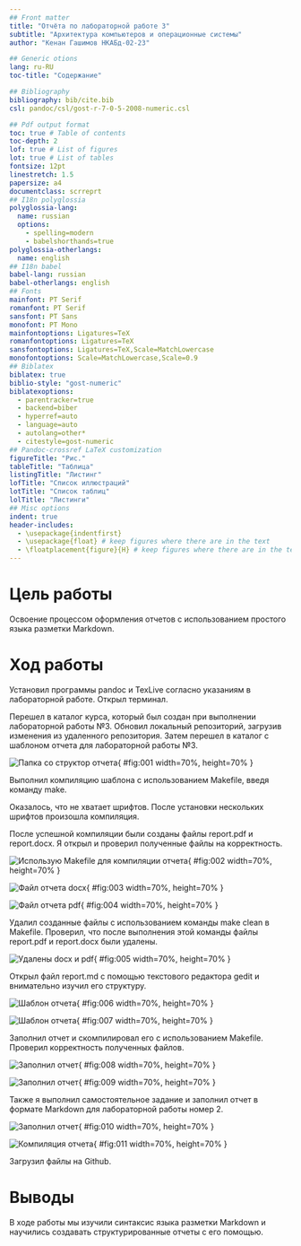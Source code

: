 ```yaml
---
## Front matter
title: "Отчёта по лабораторной работе 3"
subtitle: "Архитектура компьютеров и операционные системы"
author: "Кенан Гашимов НКАБд-02-23"

## Generic otions
lang: ru-RU
toc-title: "Содержание"

## Bibliography
bibliography: bib/cite.bib
csl: pandoc/csl/gost-r-7-0-5-2008-numeric.csl

## Pdf output format
toc: true # Table of contents
toc-depth: 2
lof: true # List of figures
lot: true # List of tables
fontsize: 12pt
linestretch: 1.5
papersize: a4
documentclass: scrreprt
## I18n polyglossia
polyglossia-lang:
  name: russian
  options:
	- spelling=modern
	- babelshorthands=true
polyglossia-otherlangs:
  name: english
## I18n babel
babel-lang: russian
babel-otherlangs: english
## Fonts
mainfont: PT Serif
romanfont: PT Serif
sansfont: PT Sans
monofont: PT Mono
mainfontoptions: Ligatures=TeX
romanfontoptions: Ligatures=TeX
sansfontoptions: Ligatures=TeX,Scale=MatchLowercase
monofontoptions: Scale=MatchLowercase,Scale=0.9
## Biblatex
biblatex: true
biblio-style: "gost-numeric"
biblatexoptions:
  - parentracker=true
  - backend=biber
  - hyperref=auto
  - language=auto
  - autolang=other*
  - citestyle=gost-numeric
## Pandoc-crossref LaTeX customization
figureTitle: "Рис."
tableTitle: "Таблица"
listingTitle: "Листинг"
lofTitle: "Список иллюстраций"
lotTitle: "Список таблиц"
lolTitle: "Листинги"
## Misc options
indent: true
header-includes:
  - \usepackage{indentfirst}
  - \usepackage{float} # keep figures where there are in the text
  - \floatplacement{figure}{H} # keep figures where there are in the text
---
```


# Цель работы

Освоение процессом оформления отчетов с использованием простого языка разметки Markdown.

# Ход работы

Установил программы pandoc и TexLive согласно указаниям в лабораторной работе.
Открыл терминал.

Перешел в каталог курса, который был создан при выполнении лабораторной работы №3. Обновил локальный репозиторий, загрузив изменения из удаленного репозитория.
Затем перешел в каталог с шаблоном отчета для лабораторной работы №3.

![Папка со структор отчета](image/01.png){ #fig:001 width=70%, height=70% }

Выполнил компиляцию шаблона с использованием Makefile, введя команду make.

Оказалось, что не хватает шрифтов. После установки нескольких шрифтов произошла компиляция.
 
После успешной компиляции были созданы файлы report.pdf и report.docx. 
Я открыл и проверил полученные файлы на корректность. 

![Использую Makefile для компиляции отчета](image/02.png){ #fig:002 width=70%, height=70% }

![Файл отчета docx](image/03.png){ #fig:003 width=70%, height=70% }

![Файл отчета pdf](image/04.png){ #fig:004 width=70%, height=70% }

Удалил созданные файлы с использованием команды make clean в Makefile. 
Проверил, что после выполнения этой команды файлы report.pdf и report.docx были удалены.

![Удалены docx и pdf](image/05.png){ #fig:005 width=70%, height=70% }

Открыл файл report.md с помощью текстового редактора gedit и внимательно изучил его структуру.

![Шаблон отчета](image/06.png){ #fig:006 width=70%, height=70% }

![Шаблон отчета](image/07.png){ #fig:007 width=70%, height=70% }

Заполнил отчет и скомпилировал его с использованием Makefile. Проверил корректность полученных файлов.

![Заполнил отчет](image/08.png){ #fig:008 width=70%, height=70% }

![Заполнил отчет](image/09.png){ #fig:009 width=70%, height=70% }

Также я выполнил самостоятельное задание и заполнил отчет в формате Markdown для лабораторной работы номер 2.

![Заполнил отчет](image/10.png){ #fig:010 width=70%, height=70% }

![Компиляция отчета](image/11.png){ #fig:011 width=70%, height=70% }

Загрузил файлы на Github.

# Выводы

В ходе работы мы изучили синтаксис языка разметки Markdown и научились создавать структурированные отчеты с его помощью.
